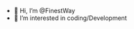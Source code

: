 - 👋 Hi, I’m @FinestWay
- 👀 I’m interested in coding/Development 

<!---
FinestWay/FinestWay is a ✨ special ✨ repository because its `README.md` (this file) appears on your GitHub profile.
You can click the Preview link to take a look at your changes.
--->

